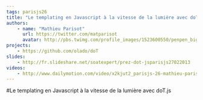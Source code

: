 ```yaml
---
tags: parisjs26
title: "Le templating en Javascript à la vitesse de la lumière avec doT.js"
authors:
    - name: "Mathieu Parisot"
      url: https://twitter.com/matparisot
      avatar: http://pbs.twimg.com/profile_images/1523600550/penpen_bigger.jpg
projects:
    - https://github.com/olado/doT
slides:
    - http://fr.slideshare.net/soatexpert/prez-dot-jsparisjs27022013
videos:
    - http://www.dailymotion.com/video/x2kjut2_parisjs-26-mathieu-parisot-le-templating-en-javascript-a-la-vitesse-de-la-lumiere-avec-dot-js_webcam
---
```

#Le templating en Javascript à la vitesse de la lumière avec doT.js
